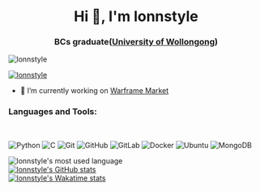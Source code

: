 <h1 align="center">Hi 👋, I'm lonnstyle</h1>
<h3 align="center">BCs graduate(<a href="https://uow.edu.au">University of Wollongong</a>)</h3>

<p align="left"> <img src="https://komarev.com/ghpvc/?username=lonnstyle&label=Profile%20views&color=0e75b6&style=flat" alt="lonnstyle" /> </p>

<p align="left"> <a href="https://github.com/ryo-ma/github-profile-trophy"><img src="https://github-profile-trophy.vercel.app/?username=lonnstyle" alt="lonnstyle" /></a> </p>

- 🔭 I’m currently working on [Warframe Market](https://github.com/42bytes-team)

<h3 align="left">Languages and Tools:</h3><br />

![Python](https://img.shields.io/badge/python-3670A0?style=for-the-badge&logo=python&logoColor=ffdd54)
![C](https://img.shields.io/badge/c-%2300599C.svg?style=for-the-badge&logo=c&logoColor=white)
![Git](https://img.shields.io/badge/git-%23F05033.svg?style=for-the-badge&logo=git&logoColor=white)
![GitHub](https://img.shields.io/badge/github-%23121011.svg?style=for-the-badge&logo=github&logoColor=white)
![GitLab](https://img.shields.io/badge/gitlab-%23181717.svg?style=for-the-badge&logo=gitlab&logoColor=white)
![Docker](https://img.shields.io/badge/docker-%230db7ed.svg?style=for-the-badge&logo=docker&logoColor=white)
![Ubuntu](https://img.shields.io/badge/Ubuntu-E95420?style=for-the-badge&logo=ubuntu&logoColor=white)
![MongoDB](https://img.shields.io/badge/MongoDB-%234ea94b.svg?style=for-the-badge&logo=mongodb&logoColor=white)


![lonnstyle's most used language](https://github-readme-stats.vercel.app/api/top-langs?username=lonnstyle&show_icons=true&locale=en&layout=compact)
<br/>
[![lonnstyle's GitHub stats](https://github-readme-stats.vercel.app/api?username=lonnstyle&show_icons=true&theme=dracula&custom_title=GitHub%20Stat)](https://github.com/anuraghazra/github-readme-stats)
<br/>
[![lonnstyle's Wakatime stats](https://github-readme-stats.vercel.app/api/wakatime?username=lonnstyle&custom_title=Wakatime&layout=compact&theme=monokai)](https://github.com/anuraghazra/github-readme-stats)
